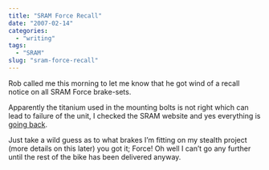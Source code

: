 ```yaml
---
title: "SRAM Force Recall"
date: "2007-02-14"
categories:
  - "writing"
tags:
  - "SRAM"
slug: "sram-force-recall"
---
```


Rob called me this morning to let me know that he got wind of a recall notice on all SRAM Force brake-sets.

Apparently the titanium used in the mounting bolts is not right which can lead to failure of the unit, I checked the SRAM website and yes everything is [going back](https://www.sram.com/).

Just take a wild guess as to what brakes I’m fitting on my stealth project (more details on this later) you got it; Force!
Oh well I can’t go any further until the rest of the bike has been delivered anyway.
